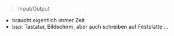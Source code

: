 > Input/Output

- braucht eigentlich immer Zeit
- bsp: Tastatur, Bildschirm, aber auch schreiben auf Festplatte ...
